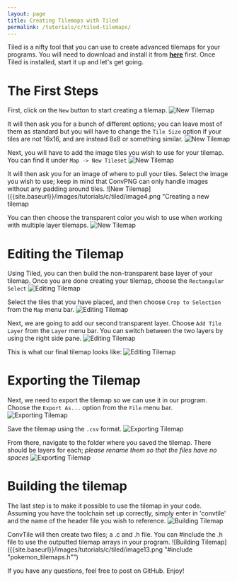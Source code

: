```yaml
---
layout: page
title: Creating Tilemaps with Tiled
permalink: /tutorials/c/tiled-tilemaps/
---
```


Tiled is a nifty tool that you can use to create advanced tilemaps for your programs. You will need to download and install it from [**here**](http://www.mapeditor.org/) first. Once Tiled is installed, start it up and let's get going.

# The First Steps

First, click on the `New` button to start creating a tilemap.
![New Tilemap]({{site.baseurl}}/images/tutorials/c/tiled/image1.png "Creating a new tilemap")

It will then ask you for a bunch of different options; you can leave most of them as standard but you will have to change the `Tile Size` option if your tiles are not 16x16, and are instead 8x8 or something similar.
![New Tilemap]({{site.baseurl}}/images/tutorials/c/tiled/image2.png "Creating a new tilemap")

Next, you will have to add the image tiles you wish to use for your tilemap. You can find it under `Map -> New Tileset`
![New Tilemap]({{site.baseurl}}/images/tutorials/c/tiled/image3.png "Creating a new tilemap")

It will then ask you for an image of where to pull your tiles. Select the image you wish to use; keep in mind that ConvPNG can only handle images without any padding around tiles.
![New Tilemap]({{site.baseurl}}/images/tutorials/c/tiled/image4.png "Creating a new tilemap

You can then choose the transparent color you wish to use when working with multiple layer tilemaps.
![New Tilemap]({{site.baseurl}}/images/tutorials/c/tiled/image5.png "Creating a new tilemap")

# Editing the Tilemap

Using Tiled, you can then build the non-transparent base layer of your tilemap. Once you are done creating your tilemap, choose the `Rectangular Select`
![Editing Tilemap]({{site.baseurl}}/images/tutorials/c/tiled/image6.png "Choosing the rectangular select")

Select the tiles that you have placed, and then choose `Crop to Selection` from the `Map` menu bar.
![Editing Tilemap]({{site.baseurl}}/images/tutorials/c/tiled/crop.png "Crop the tilemap")

Next, we are going to add our second transparent layer. Choose `Add Tile Layer` from the `Layer` menu bar. You can switch between the two layers by using the right side pane.
![Editing Tilemap]({{site.baseurl}}/images/tutorials/c/tiled/image7.png "Choosing 'Add Tile Layer'")

This is what our final tilemap looks like:
![Editing Tilemap]({{site.baseurl}}/images/tutorials/c/tiled/image8.png "Do it and you're cool")

# Exporting the Tilemap

Next, we need to export the tilemap so we can use it in our program. Choose the `Export As...` option from the `File` menu bar.
![Exporting Tilemap]({{site.baseurl}}/images/tutorials/c/tiled/image9.png "Export As...")

Save the tilemap using the `.csv` format.
![Exporting Tilemap]({{site.baseurl}}/images/tutorials/c/tiled/image10.png "JUST DO IT")

From there, navigate to the folder where you saved the tilemap. There should be layers for each; *please rename them so that the files have no spaces*
![Exporting Tilemap]({{site.baseurl}}/images/tutorials/c/tiled/image11.png "Please, please, please rename it. Please.")

# Building the tilemap

The last step is to make it possible to use the tilemap in your code. Assuming you have the toolchain set up correctly, simply enter in 'convtile' and the name of the header file you wish to reference.
![Building Tilemap]({{site.baseurl}}/images/tutorials/c/tiled/image12.png "Awesomeness")

ConvTile will then create two files; a .c and .h file. You can #include the .h file to use the outputted tilemap arrays in your program.
![Building Tilemap]({{site.baseurl}}/images/tutorials/c/tiled/image13.png "#include "pokemon_tilemaps.h"")

If you have any questions, feel free to post on GitHub. Enjoy!